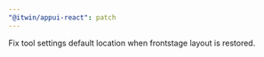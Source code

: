 ```yaml
---
"@itwin/appui-react": patch
---
```


Fix tool settings default location when frontstage layout is restored.
